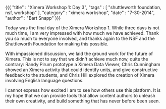 {{{
	"title" : "Ximera Workshop 1: Day 3",
	"tags"  : [ "shuttleworth foundation, nsf, workshop" ],
	"category" : "ximera workshop",
	"date" : "7-30-2014",
	"author" : "Bart Snapp"
}}}

Today was the final day of the Ximera Workshop 1. While three days is
not much time, I am very impressed with how much we have
achieved. Thank you so much to everyone involved, and thanks again to
the NSF and the Shuttleworth Foundation for making this possible.

<!--more-->

With impassioned discussion, we laid the ground work for the future
of Ximera. This is not to say that we didn't achieve much now, quite
the contrary: Randy Pirum prototype a Ximera Data Viewer, Chris
Cunningham showed an Ximera activity that could identify units, and
give constructive feedback to the students, and Chris Hill explored
the creation of Ximera involving English language questions.

I cannot express how excited I am to see how others use this
platform. It is my hope that we can provide tools that allow content
authors to unleash their own creativity, and build something that has
never before been seen.

